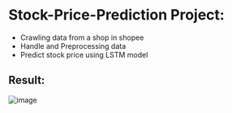 # Stock-Price-Prediction Project: 
- Crawling data from a shop in shopee 
- Handle and Preprocessing data 
- Predict stock price using LSTM model
## Result: 
![image](https://user-images.githubusercontent.com/102871319/228430647-5c3254cd-7003-4f80-aab9-e983f133f8a8.png)
